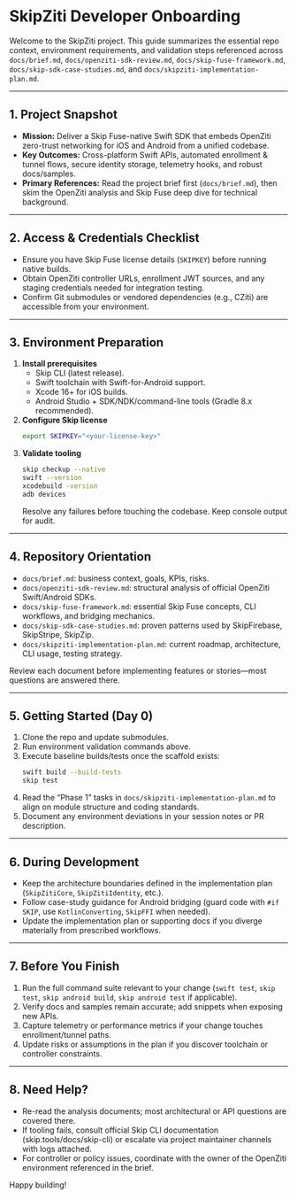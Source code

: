 # SkipZiti Developer Onboarding

Welcome to the SkipZiti project. This guide summarizes the essential repo context, environment requirements, and validation steps referenced across `docs/brief.md`, `docs/openziti-sdk-review.md`, `docs/skip-fuse-framework.md`, `docs/skip-sdk-case-studies.md`, and `docs/skipziti-implementation-plan.md`.

---

## 1. Project Snapshot
- **Mission:** Deliver a Skip Fuse-native Swift SDK that embeds OpenZiti zero-trust networking for iOS and Android from a unified codebase.
- **Key Outcomes:** Cross-platform Swift APIs, automated enrollment & tunnel flows, secure identity storage, telemetry hooks, and robust docs/samples.
- **Primary References:** Read the project brief first (`docs/brief.md`), then skim the OpenZiti analysis and Skip Fuse deep dive for technical background.

---

## 2. Access & Credentials Checklist
- Ensure you have Skip Fuse license details (`SKIPKEY`) before running native builds.
- Obtain OpenZiti controller URLs, enrollment JWT sources, and any staging credentials needed for integration testing.
- Confirm Git submodules or vendored dependencies (e.g., CZiti) are accessible from your environment.

---

## 3. Environment Preparation
1. **Install prerequisites**
   - Skip CLI (latest release).
   - Swift toolchain with Swift-for-Android support.
   - Xcode 16+ for iOS builds.
   - Android Studio + SDK/NDK/command-line tools (Gradle 8.x recommended).
2. **Configure Skip license**
   ```bash
   export SKIPKEY="<your-license-key>"
   ```
3. **Validate tooling**
   ```bash
   skip checkup --native
   swift --version
   xcodebuild -version
   adb devices
   ```
   Resolve any failures before touching the codebase. Keep console output for audit.

---

## 4. Repository Orientation
- `docs/brief.md`: business context, goals, KPIs, risks.
- `docs/openziti-sdk-review.md`: structural analysis of official OpenZiti Swift/Android SDKs.
- `docs/skip-fuse-framework.md`: essential Skip Fuse concepts, CLI workflows, and bridging mechanics.
- `docs/skip-sdk-case-studies.md`: proven patterns used by SkipFirebase, SkipStripe, SkipZip.
- `docs/skipziti-implementation-plan.md`: current roadmap, architecture, CLI usage, testing strategy.

Review each document before implementing features or stories—most questions are answered there.

---

## 5. Getting Started (Day 0)
1. Clone the repo and update submodules.
2. Run environment validation commands above.
3. Execute baseline builds/tests once the scaffold exists:
   ```bash
   swift build --build-tests
   skip test
   ```
4. Read the “Phase 1” tasks in `docs/skipziti-implementation-plan.md` to align on module structure and coding standards.
5. Document any environment deviations in your session notes or PR description.

---

## 6. During Development
- Keep the architecture boundaries defined in the implementation plan (`SkipZitiCore`, `SkipZitiIdentity`, etc.).
- Follow case-study guidance for Android bridging (guard code with `#if SKIP`, use `KotlinConverting`, `SkipFFI` when needed).
- Update the implementation plan or supporting docs if you diverge materially from prescribed workflows.

---

## 7. Before You Finish
1. Run the full command suite relevant to your change (`swift test`, `skip test`, `skip android build`, `skip android test` if applicable).
2. Verify docs and samples remain accurate; add snippets when exposing new APIs.
3. Capture telemetry or performance metrics if your change touches enrollment/tunnel paths.
4. Update risks or assumptions in the plan if you discover toolchain or controller constraints.

---

## 8. Need Help?
- Re-read the analysis documents; most architectural or API questions are covered there.
- If tooling fails, consult official Skip CLI documentation (skip.tools/docs/skip-cli) or escalate via project maintainer channels with logs attached.
- For controller or policy issues, coordinate with the owner of the OpenZiti environment referenced in the brief.

Happy building!

